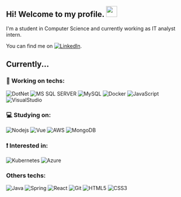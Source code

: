 ## Hi! Welcome to my profile. <img src="https://raw.githubusercontent.com/MartinHeinz/MartinHeinz/master/wave.gif" width="30px">

I'm a student in Computer Science and currently working as IT analyst intern.

You can find me on [![LinkedIn][1.2]][1].

[1.2]: https://img.icons8.com/color/22/000000/linkedin.png (LinkedIn icon)
[1]: www.linkedin.com/in/luanmds

## Currently...

### :briefcase: Working on techs: 
![DotNet](https://img.shields.io/badge/-.NET-5C2D91?style=flat-square&logo=.net&logoColor=white&logoWidth=20)
![MS SQL SERVER](https://img.shields.io/badge/-MSSQL-CC2927?style=flat-square&logo=microsoftsqlserver&logoColor=white)
![MySQL](https://img.shields.io/badge/-MySQL-00758F?style=flat-square&logo=mysql&logoColor=white)
![Docker](https://img.shields.io/badge/-Docker-46a2f1?style=flat-square&logo=docker&logoColor=white)
![JavaScript](https://img.shields.io/badge/-JS-F7B93E?style=flat-square&logo=javascript&logoColor=black)
![VisualStudio](https://img.shields.io/badge/-VS-5C2D91?style=flat-square&logo=visual-studio&logoColor=white)

### :computer: Studying on: 
![Nodejs](https://img.shields.io/badge/-Node.js-43853d?style=flat-square&logo=Node.js&logoColor=white)
![Vue](https://img.shields.io/badge/-Vue.js-4FC08D?style=flat-square&logo=vue.js&logoColor=white)
![AWS](https://img.shields.io/badge/-AWS-232F3E?style=flat-square&logo=amazon-aws&logoColor=white)
![MongoDB](https://img.shields.io/badge/-MongoDB-13aa52?style=flat-square&logo=mongodb&logoColor=white)

### :heavy_exclamation_mark: Interested in:
![Kubernetes](https://img.shields.io/badge/-Kubernetes-316AE0?style=flat-square&logo=kubernetes&logoColor=white)
![Azure](https://img.shields.io/badge/-Azure-0078d7?style=flat-square&logo=azure-devops&logoColor=white)


### Others techs:
![Java](https://img.shields.io/badge/-Java-007396?style=flat-square&logo=java&logoColor=white)
![Spring](https://img.shields.io/badge/-Spring-6db33f?style=flat-square&logo=spring&logoColor=white)
![React](https://img.shields.io/badge/-React-61dafb?style=flat-square&logo=react&logoColor=white)
![Git](https://img.shields.io/badge/-Git-F05032?style=flat-square&logo=git&logoColor=white)
![HTML5](https://img.shields.io/badge/-HTML5-E34F26?style=flat-square&logo=html5&logoColor=white)
![CSS3](https://img.shields.io/badge/-CSS3-549FDE?style=flat-square&logo=css3&logoColor=white)


